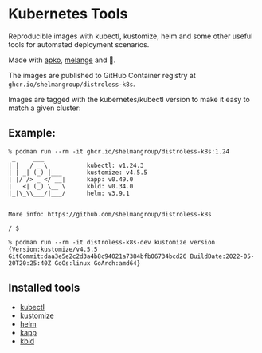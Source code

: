 # Kubernetes Tools

Reproducible images with kubectl, kustomize, helm and some other useful tools for automated deployment scenarios.

Made with [apko](https://github.com/chainguard-dev/apko), [melange](https://github.com/chainguard-dev/melange) and :sparkling_heart:.

The images are published to GitHub Container registry at `ghcr.io/shelmangroup/distroless-k8s`.

Images are tagged with the kubernetes/kubectl version to make it easy to match a given cluster:


## Example:
```
% podman run --rm -it ghcr.io/shelmangroup/distroless-k8s:1.24
 _     ___
| |   / _ \           kubectl: v1.24.3
| | _| (_) |___       kustomize: v4.5.5
| |/ /> _ </ __|      kapp: v0.49.0
|   <| (_) \__ \      kbld: v0.34.0
|_|\_\\___/|___/      helm: v3.9.1


More info: https://github.com/shelmangroup/distroless-k8s

/ $
```

```
% podman run --rm -it distroless-k8s-dev kustomize version
{Version:kustomize/v4.5.5 GitCommit:daa3e5e2c2d3a4b8c94021a7384bfb06734bcd26 BuildDate:2022-05-20T20:25:40Z GoOs:linux GoArch:amd64}
```

## Installed tools

- [kubectl](https://kubernetes.io/docs/tasks/tools/install-kubectl/)
- [kustomize](https://github.com/kubernetes-sigs/kustomize)
- [helm](https://helm.sh/)
- [kapp](https://carvel.dev/kapp/)
- [kbld](https://carvel.dev/kbld/)

